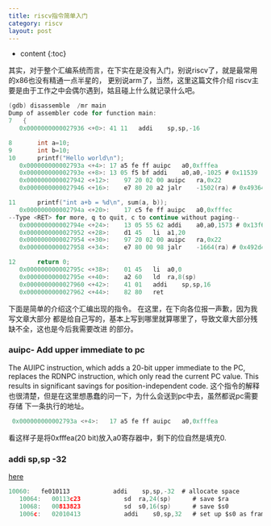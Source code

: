 ```yaml
---
title: riscv指令简单入门
category: riscv
layout: post
---
```

* content
{:toc}

其实，对于整个汇编系统而言，在下实在是没有入门，别说riscv了，就是最常用的x86也没有精通一点半星的，
更别说arm了，当然，这里这篇文件介绍 riscv主要是由于工作之中会偶尔遇到，姑且碰上什么就记录什么吧。

```c
(gdb) disassemble  /mr main
Dump of assembler code for function main:
7	{
   0x0000000000027936 <+0>:	41 11	addi	sp,sp,-16

8		int a=10;
9		int b=10;
10		printf("Hello world\n");
   0x000000000002793a <+4>:	17 a5 fe ff	auipc	a0,0xfffea
   0x000000000002793e <+8>:	13 05 f5 bf	addi	a0,a0,-1025 # 0x11539
   0x0000000000027942 <+12>:	97 20 02 00	auipc	ra,0x22
   0x0000000000027946 <+16>:	e7 80 20 a2	jalr	-1502(ra) # 0x49364 <puts(char const*)>

11		printf("int a+b = %d\n", sum(a, b));
   0x000000000002794a <+20>:	17 c5 fe ff	auipc	a0,0xfffec
--Type <RET> for more, q to quit, c to continue without paging--
   0x000000000002794e <+24>:	13 05 55 62	addi	a0,a0,1573 # 0x13f6f
   0x0000000000027952 <+28>:	d1 45	li	a1,20
   0x0000000000027954 <+30>:	97 20 02 00	auipc	ra,0x22
   0x0000000000027958 <+34>:	e7 80 00 98	jalr	-1664(ra) # 0x492d4 <printf(char const*, ...)>

12		return 0;
   0x000000000002795c <+38>:	01 45	li	a0,0
   0x000000000002795e <+40>:	a2 60	ld	ra,8(sp)
   0x0000000000027960 <+42>:	41 01	addi	sp,sp,16
   0x0000000000027962 <+44>:	82 80	ret

```
下面是简单的介绍这个汇编出现的指令。 在这里，在下向各位报一声歉，因为我写文章大部分
都是给自己写的，基本上写到哪里就算哪里了，导致文章大部分残缺不全，这也是今后我需要改进
的部分。

### auipc- Add upper immediate to pc
The AUIPC instruction, which adds a 20-bit upper immediate to the PC, replaces the RDNPC instruction, which only read the current PC value. This results in significant savings for position-independent code.
这个指令的解释也很清楚，但是在这里想愚蠢的问一下，为什么会送到pc中去，虽然都说pc需要存储
下一条执行的地址。
```c
 0x000000000002793a <+4>:	17 a5 fe ff	auipc	a0,0xfffea
```
看这样子是将0xfffea(20 bit)放入a0寄存器中，剩下的位自然是填充0.

### addi sp,sp -32
[here](https://stackoverflow.com/questions/34182330/risc-v-assembly-stack-layout-function-call)
```c
10060:   fe010113            addi    sp,sp,-32  # allocate space
   10064:   00113c23            sd  ra,24(sp)      # save $ra
   10068:   00813823            sd  s0,16(sp)      # save $s0
   1006c:   02010413            addi    s0,sp,32   # set up $s0 as frame pointer
```






